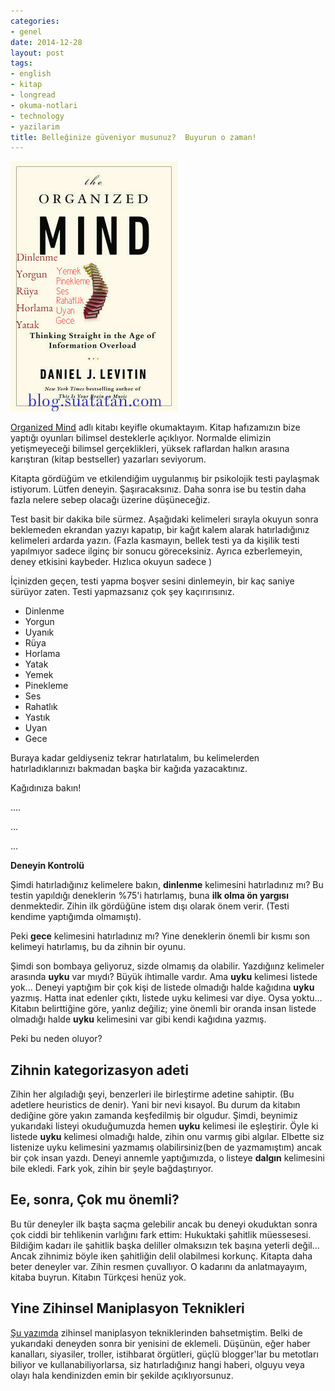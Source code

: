 ```yaml
---
categories:
- genel
date: 2014-12-28
layout: post
tags:
- english
- kitap
- longread
- okuma-notlari
- technology
- yazilarim
title: Belleğinize güveniyor musunuz?  Buyurun o zaman!
---
```


![image](/images/tumblr_inline_nhb8s04Qlt1r4exmc.jpg)

[Organized Mind](http://www.amazon.com/The-Organized-Mind-Thinking-Information/dp/052595418X) adlı kitabı keyifle okumaktayım. Kitap hafızamızın bize yaptığı oyunları bilimsel desteklerle açıklıyor. Normalde elimizin yetişmeyeceği bilimsel gerçeklikleri, yüksek raflardan halkın arasına karıştıran (kitap bestseller) yazarları seviyorum.

Kitapta gördüğüm ve etkilendiğim uygulanmış bir psikolojik testi paylaşmak istiyorum. Lütfen deneyin. Şaşıracaksınız. Daha sonra ise bu testin daha fazla nelere sebep olacağı üzerine düşüneceğiz.

Test basit bir dakika bile sürmez. Aşağıdaki kelimeleri sırayla okuyun sonra beklemeden ekrandan yazıyı kapatıp, bir kağıt kalem alarak hatırladığınız kelimeleri ardarda yazın. (Fazla kasmayın, bellek testi ya da kişilik testi yapılmıyor sadece ilginç bir sonucu göreceksiniz. Ayrıca ezberlemeyin, deney etkisini kaybeder. Hızlıca okuyun sadece )

İçinizden geçen, testi yapma boşver sesini dinlemeyin, bir kaç saniye sürüyor zaten. Testi yapmazsanız çok şey kaçırırısınız.

- Dinlenme
- Yorgun
- Uyanık
- Rüya
- Horlama
- Yatak
- Yemek
- Pinekleme
- Ses
- Rahatlık
- Yastık
- Uyan
- Gece

Buraya kadar geldiyseniz tekrar hatırlatalım, bu kelimelerden hatırladıklarınızı bakmadan başka bir kağıda yazacaktınız.

Kağıdınıza bakın!

….

…

…

**Deneyin Kontrolü**

Şimdi hatırladığınız kelimelere bakın, **dinlenme** kelimesini hatırladınız mı? Bu testin yapıldığı deneklerin %75'i hatırlamış, buna **ilk olma ön yargısı** denmektedir. Zihin ilk gördüğüne istem dışı olarak önem verir. (Testi kendime yaptığımda olmamıştı).

Peki **gece** kelimesini hatırladınız mı? Yine deneklerin önemli bir kısmı son kelimeyi hatırlamış, bu da zihnin bir oyunu.

Şimdi son bombaya geliyoruz, sizde olmamış da olabilir. Yazdığıınz kelimeler arasında **uyku** var mıydı? Büyük ihtimalle vardır. Ama **uyku** kelimesi listede yok… Deneyi yaptığım bir çok kişi de listede olmadığı halde kağıdına **uyku** yazmış. Hatta inat edenler çıktı, listede uyku kelimesi var diye. Oysa yoktu… Kitabın belirttiğine göre, yanlız değiliz; yine önemli bir oranda insan listede olmadığı halde **uyku** kelimesini var gibi kendi kağıdına yazmış.

Peki bu neden oluyor?

## Zihnin kategorizasyon adeti

Zihin her algıladığı şeyi, benzerleri ile birleştirme adetine sahiptir. (Bu adetlere heuristics de denir). Yani bir nevi kısayol. Bu durum da kitabın dediğine göre yakın zamanda keşfedilmiş bir olgudur. Şimdi, beynimiz yukarıdaki listeyi okuduğumuzda hemen **uyku** kelimesi ile eşleştirir. Öyle ki listede **uyku** kelimesi olmadığı halde, zihin onu varmış gibi algılar. Elbette siz listenize uyku kelimesini yazmamış olabilirsiniz(ben de yazmamıştım) ancak bir çok insan yazdı. Deneyi annemle yaptığımızda, o listeye **dalgın** kelimesini bile ekledi. Fark yok, zihin bir şeyle bağdaştırıyor.

## Ee, sonra, Çok mu önemli?

Bu tür deneyler ilk başta saçma gelebilir ancak bu deneyi okuduktan sonra çok ciddi bir tehlikenin varlığını fark ettim: Hukuktaki şahitlik müessesesi. Bildiğim kadarı ile şahitlik başka deliller olmaksızın tek başına yeterli değil… Ancak zihnimiz böyle iken şahitliğin delil olabilmesi korkunç. Kitapta daha beter deneyler var. Zihin resmen çuvallıyor. O kadarını da anlatmayayım, kitaba buyrun. Kitabın Türkçesi henüz yok.

## Yine Zihinsel Maniplasyon Teknikleri

[Şu yazımda](https://suatatan.wordpress.com/2013/08/04/bus-cianin-kullandigi-sosyal-medya-muhendisligine/) zihinsel maniplasyon tekniklerinden bahsetmiştim. Belki de yukarıdaki deneyden sonra bir yenisini de eklemeli. Düşünün, eğer haber kanalları, siyasiler, troller, istihbarat örgütleri, güçlü blogger'lar bu metotları biliyor ve kullanabiliyorlarsa, siz hatırladığınız hangi haberi, olguyu veya olayı hala kendinizden emin bir şekilde açıklıyorsunuz.
